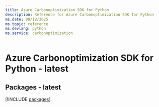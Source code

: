```yaml
---
title: Azure Carbonoptimization SDK for Python
description: Reference for Azure Carbonoptimization SDK for Python
ms.date: 09/18/2025
ms.topic: reference
ms.devlang: python
ms.service: carbonoptimization
---
```

# Azure Carbonoptimization SDK for Python - latest
## Packages - latest
[!INCLUDE [packages](carbonoptimization-index.md)]
